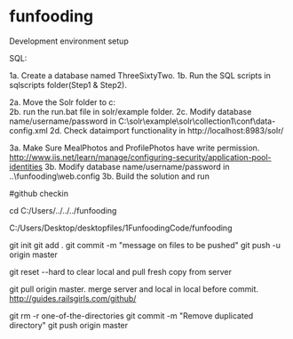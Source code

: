 # funfooding
 Development environment setup

SQL:

1a. Create a database named ThreeSixtyTwo. 
1b. Run the SQL scripts in sqlscripts folder(Step1 & Step2).

2a. Move the Solr folder to c:\
2b. run the run.bat file in solr/example folder. 
2c. Modify database name/username/password in C:\solr\example\solr\collection1\conf\data-config.xml
2d. Check dataimport functionality in http://localhost:8983/solr/ 

3a. Make Sure MealPhotos and ProfilePhotos have write permission.
http://www.iis.net/learn/manage/configuring-security/application-pool-identities
3b. Modify database name/username/password in \..\funfooding\web.config
3b. Build the solution and run

#github checkin

cd C:/Users/../../../funfooding

C:/Users/Desktop/desktopfiles/1FunfoodingCode/funfooding

git init
git add .
git commit -m "message on files to be pushed"
git push -u origin master

git reset --hard to clear local and pull fresh copy from server

git pull origin master. merge server and local in local before commit.
http://guides.railsgirls.com/github/

git rm -r one-of-the-directories
git commit -m "Remove duplicated directory"
git push origin master
